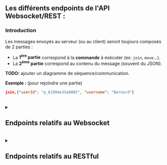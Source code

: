 ## Les différents endpoints de l'API Websocket/REST :

### Introduction

Les messages envoyés au serveur (ou au client) seront toujours composés de 2 parties :
- La **1<sup>ère</sup> partie** correspond à la **commande** à exécuter (ex: `join`, `move`…).
- La **2<sup>ème</sup> partie** correspond au contenu du message (souvent du JSON).

**TODO:** ajouter un diagramme de séquence/communication.

**Exemple :** (pour rejoindre une partie)
```json
join,{"userId": "p_61994e35a6005", "username": "Bernard"}
```

<br>

<details>
<summary><h2>Endpoints relatifs au Websocket</h2></summary>

### Rejoindre une partie (Cl->S)

Commande : `join`\
Contenu :
```json
{
    "userId": "<userId>",
    "username": "<username>"
}
```
> **Retourne :** Le nouvel état de la partie.\
> **Commentaires :** `gameroomId` à ajouter pour la gestion de plusieurs parties en simultanées.

### Jouer un coup (Cl->S)

Commande : `move`\
Contenu :
```json
{
    "userId": "<userId>",
    "hole": <int>,
}
```
> **Retourne :** Le nouvel état de la partie.\
> **Commentaires :** `respTurnToken` à ajouter pour la permission de jouer (vérifier avec le token précédent si le joueur doit bien jouer).

### État de la partie (S->Cl)

Commande : `gameState`\
Contenu :
```json
{
    "state": "<STATE>",
    "players": {
        "player1": {
            "username": "<username>",
            "score": <int>
        },
        "player2": null
    },
    "gameState": [
        [4,4,4,4,4,4],
        [4,4,4,4,4,4]
    ]
}
```
> **Commentaires :** `turnToken` à ajouter pour la permission de jouer.

### Message d'erreur

Commande : `error`\
Contenu :
```json
{
    "type": "<type de l'erreur>",
    "msg": "<message d'erreur>"
}
```

</details>

<br>

<details>
<summary><h2>Endpoints relatifs au RESTful</h2></summary>

### Demande des parties (vs Joueurs) en attentes (Cl->S)

Commande : `listGames`\
Contenu :
```
À écrire…
```

### Demande des parties (vs Joueurs) en attentes (S->Cl)

Commande : `listGames`\
Contenu :
```
À écrire…
```

</details>
